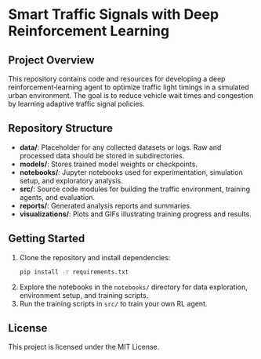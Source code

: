 # Smart Traffic Signals with Deep Reinforcement Learning

## Project Overview
This repository contains code and resources for developing a deep reinforcement‑learning agent to optimize traffic light timings in a simulated urban environment. The goal is to reduce vehicle wait times and congestion by learning adaptive traffic signal policies.

## Repository Structure
- **data/**: Placeholder for any collected datasets or logs. Raw and processed data should be stored in subdirectories.
- **models/**: Stores trained model weights or checkpoints.
- **notebooks/**: Jupyter notebooks used for experimentation, simulation setup, and exploratory analysis.
- **src/**: Source code modules for building the traffic environment, training agents, and evaluation.
- **reports/**: Generated analysis reports and summaries.
- **visualizations/**: Plots and GIFs illustrating training progress and results.

## Getting Started
1. Clone the repository and install dependencies:
   ```bash
   pip install -r requirements.txt
   ```
2. Explore the notebooks in the `notebooks/` directory for data exploration, environment setup, and training scripts.
3. Run the training scripts in `src/` to train your own RL agent.

## License
This project is licensed under the MIT License.
